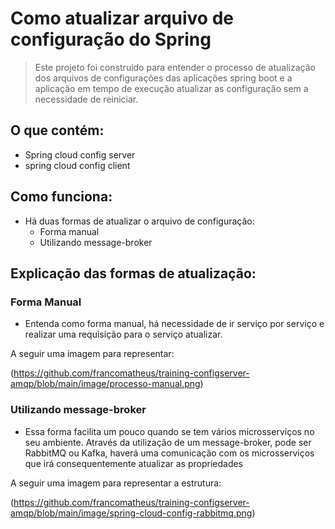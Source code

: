 # Como atualizar arquivo de configuração do Spring


>Este projeto foi construido para entender o processo de atualização dos arquivos de configurações das aplicações spring boot e a aplicação em tempo de execução atualizar as configuração sem a necessidade de reiniciar.

## O que contém: 

- Spring cloud config server
- spring cloud config client

## Como funciona:

- Há duas formas de atualizar o arquivo de configuração: 
  - Forma manual
  - Utilizando message-broker

## Explicação das formas de atualização: 

### Forma Manual

- Entenda como forma manual, há necessidade de ir serviço por serviço e realizar uma requisição para o serviço atualizar.

A seguir uma imagem para representar: 

(https://github.com/francomatheus/training-configserver-amqp/blob/main/image/processo-manual.png)


### Utilizando message-broker

- Essa forma facilita um pouco quando se tem vários microsserviços no seu ambiente. Através da utilização de um message-broker, pode ser RabbitMQ ou Kafka, haverá uma comunicação com os microsserviços que irá consequentemente atualizar as propriedades

A seguir uma imagem para representar a estrutura: 

(https://github.com/francomatheus/training-configserver-amqp/blob/main/image/spring-cloud-config-rabbitmq.png)
